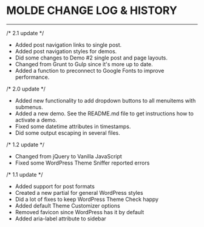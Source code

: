 # MOLDE CHANGE LOG & HISTORY
*******************************************************************

/* 2.1 update */
- Added post navigation links to single post.
- Added post navigation styles for demos.
- Did some changes to Demo #2 single post and page layouts.
- Changed from Grunt to Gulp since it's more up to date.
- Added a function to preconnect to Google Fonts to improve performance.

/* 2.0 update */
- Added new functionality to add dropdown buttons to all menuitems with submenus.
- Added a new demo. See the README.md file to get instructions how to activate a demo.
- Fixed some datetime attributes in timestamps.
- Did some output escaping in several files.

/* 1.2 update */
- Changed from jQuery to Vanilla JavaScript
- Fixed some WordPress Theme Sniffer reported errors

/* 1.1 update */
- Added support for post formats
- Created a new partial for general WordPress styles
- Did a lot of fixes to keep WordPress Theme Check happy
- Added default Theme Customizer options
- Removed favicon since WordPress has it by default
- Added aria-label attribute to sidebar